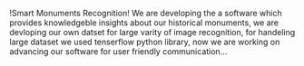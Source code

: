 !Smart Monuments Recognition!
      We are developing the a software which provides knowledgeble insights about our historical monuments,
we are devloping our own datset for large varity of image recognition,
for handeling large dataset we used tenserflow python library,
now we are working on advancing our software for user friendly communication...
